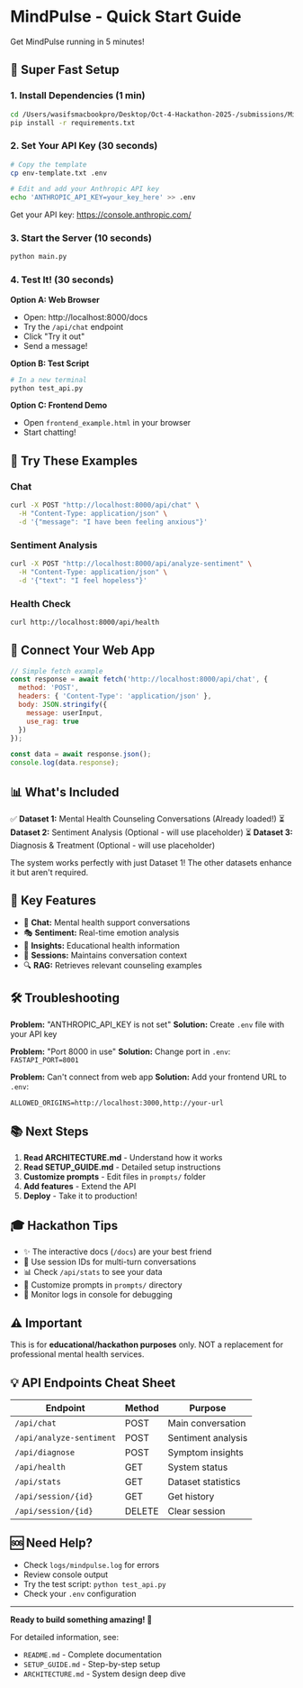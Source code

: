 # MindPulse - Quick Start Guide

Get MindPulse running in 5 minutes!

## 🚀 Super Fast Setup

### 1. Install Dependencies (1 min)

```bash
cd /Users/wasifsmacbookpro/Desktop/Oct-4-Hackathon-2025-/submissions/MindPulse
pip install -r requirements.txt
```

### 2. Set Your API Key (30 seconds)

```bash
# Copy the template
cp env-template.txt .env

# Edit and add your Anthropic API key
echo 'ANTHROPIC_API_KEY=your_key_here' >> .env
```

Get your API key: https://console.anthropic.com/

### 3. Start the Server (10 seconds)

```bash
python main.py
```

### 4. Test It! (30 seconds)

**Option A: Web Browser**
- Open: http://localhost:8000/docs
- Try the `/api/chat` endpoint
- Click "Try it out"
- Send a message!

**Option B: Test Script**
```bash
# In a new terminal
python test_api.py
```

**Option C: Frontend Demo**
- Open `frontend_example.html` in your browser
- Start chatting!

## 📱 Try These Examples

### Chat
```bash
curl -X POST "http://localhost:8000/api/chat" \
  -H "Content-Type: application/json" \
  -d '{"message": "I have been feeling anxious"}'
```

### Sentiment Analysis
```bash
curl -X POST "http://localhost:8000/api/analyze-sentiment" \
  -H "Content-Type: application/json" \
  -d '{"text": "I feel hopeless"}'
```

### Health Check
```bash
curl http://localhost:8000/api/health
```

## 🎨 Connect Your Web App

```javascript
// Simple fetch example
const response = await fetch('http://localhost:8000/api/chat', {
  method: 'POST',
  headers: { 'Content-Type': 'application/json' },
  body: JSON.stringify({
    message: userInput,
    use_rag: true
  })
});

const data = await response.json();
console.log(data.response);
```

## 📊 What's Included

✅ **Dataset 1:** Mental Health Counseling Conversations (Already loaded!)
⏳ **Dataset 2:** Sentiment Analysis (Optional - will use placeholder)
⏳ **Dataset 3:** Diagnosis & Treatment (Optional - will use placeholder)

The system works perfectly with just Dataset 1! The other datasets enhance it but aren't required.

## 🎯 Key Features

- 💬 **Chat:** Mental health support conversations
- 🎭 **Sentiment:** Real-time emotion analysis
- 🏥 **Insights:** Educational health information
- 📝 **Sessions:** Maintains conversation context
- 🔍 **RAG:** Retrieves relevant counseling examples

## 🛠️ Troubleshooting

**Problem:** "ANTHROPIC_API_KEY is not set"
**Solution:** Create `.env` file with your API key

**Problem:** "Port 8000 in use"
**Solution:** Change port in `.env`: `FASTAPI_PORT=8001`

**Problem:** Can't connect from web app
**Solution:** Add your frontend URL to `.env`:
```
ALLOWED_ORIGINS=http://localhost:3000,http://your-url
```

## 📚 Next Steps

1. **Read ARCHITECTURE.md** - Understand how it works
2. **Read SETUP_GUIDE.md** - Detailed setup instructions
3. **Customize prompts** - Edit files in `prompts/` folder
4. **Add features** - Extend the API
5. **Deploy** - Take it to production!

## 🎓 Hackathon Tips

- ✨ The interactive docs (`/docs`) are your best friend
- 🔄 Use session IDs for multi-turn conversations
- 📊 Check `/api/stats` to see your data
- 🎨 Customize prompts in `prompts/` directory
- 🔧 Monitor logs in console for debugging

## ⚠️ Important

This is for **educational/hackathon purposes** only.
NOT a replacement for professional mental health services.

## 💡 API Endpoints Cheat Sheet

| Endpoint | Method | Purpose |
|----------|--------|---------|
| `/api/chat` | POST | Main conversation |
| `/api/analyze-sentiment` | POST | Sentiment analysis |
| `/api/diagnose` | POST | Symptom insights |
| `/api/health` | GET | System status |
| `/api/stats` | GET | Dataset statistics |
| `/api/session/{id}` | GET | Get history |
| `/api/session/{id}` | DELETE | Clear session |

## 🆘 Need Help?

- Check `logs/mindpulse.log` for errors
- Review console output
- Try the test script: `python test_api.py`
- Check your `.env` configuration

---

**Ready to build something amazing! 🚀**

For detailed information, see:
- `README.md` - Complete documentation
- `SETUP_GUIDE.md` - Step-by-step setup
- `ARCHITECTURE.md` - System design deep dive

